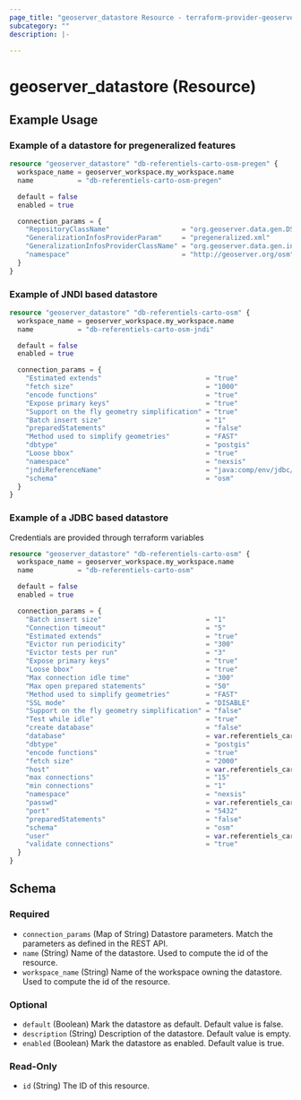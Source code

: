 ```yaml
---
page_title: "geoserver_datastore Resource - terraform-provider-geoserver"
subcategory: ""
description: |-
  
---
```


# geoserver_datastore (Resource)



## Example Usage

### Example of a datastore for pregeneralized features
```terraform
resource "geoserver_datastore" "db-referentiels-carto-osm-pregen" {
  workspace_name = geoserver_workspace.my_workspace.name
  name           = "db-referentiels-carto-osm-pregen"

  default = false
  enabled = true

  connection_params = {
    "RepositoryClassName"                  = "org.geoserver.data.gen.DSFinderRepository"
    "GeneralizationInfosProviderParam"     = "pregeneralized.xml"
    "GeneralizationInfosProviderClassName" = "org.geoserver.data.gen.info.GeneralizationInfosProviderImpl"
    "namespace"                            = "http://geoserver.org/osm"
  }
}
```

### Example of JNDI based datastore
```terraform
resource "geoserver_datastore" "db-referentiels-carto-osm" {
  workspace_name = geoserver_workspace.my_workspace.name
  name           = "db-referentiels-carto-osm-jndi"

  default = false
  enabled = true

  connection_params = {
    "Estimated extends"                          = "true"
    "fetch size"                                 = "1000"
    "encode functions"                           = "true"
    "Expose primary keys"                        = "true"
    "Support on the fly geometry simplification" = "true"
    "Batch insert size"                          = "1"
    "preparedStatements"                         = "false"
    "Method used to simplify geometries"         = "FAST"
    "dbtype"                                     = "postgis"
    "Loose bbox"                                 = "true"
    "namespace"                                  = "nexsis"
    "jndiReferenceName"                          = "java:comp/env/jdbc/referentiels"
    "schema"                                     = "osm"
  }
}
```

### Example of a JDBC based datastore

Credentials are provided through terraform variables
```terraform
resource "geoserver_datastore" "db-referentiels-carto-osm" {
  workspace_name = geoserver_workspace.my_workspace.name
  name           = "db-referentiels-carto-osm"

  default = false
  enabled = true

  connection_params = {
    "Batch insert size"                          = "1"
    "Connection timeout"                         = "5"
    "Estimated extends"                          = "true"
    "Evictor run periodicity"                    = "300"
    "Evictor tests per run"                      = "3"
    "Expose primary keys"                        = "true"
    "Loose bbox"                                 = "true"
    "Max connection idle time"                   = "300"
    "Max open prepared statements"               = "50"
    "Method used to simplify geometries"         = "FAST"
    "SSL mode"                                   = "DISABLE"
    "Support on the fly geometry simplification" = "false"
    "Test while idle"                            = "true"
    "create database"                            = "false"
    "database"                                   = var.referentiels_carto_db_config.DATABASE_NAME
    "dbtype"                                     = "postgis"
    "encode functions"                           = "true"
    "fetch size"                                 = "2000"
    "host"                                       = var.referentiels_carto_db_config.HOST
    "max connections"                            = "15"
    "min connections"                            = "1"
    "namespace"                                  = "nexsis"
    "passwd"                                     = var.referentiels_carto_db_config.PASSWORD
    "port"                                       = "5432"
    "preparedStatements"                         = "false"
    "schema"                                     = "osm"
    "user"                                       = var.referentiels_carto_db_config.ROLE
    "validate connections"                       = "true"
  }
}
```

<!-- schema generated by tfplugindocs -->
## Schema

### Required

- `connection_params` (Map of String) Datastore parameters. Match the parameters as defined in the REST API.
- `name` (String) Name of the datastore. Used to compute the id of the resource.
- `workspace_name` (String) Name of the workspace owning the datastore. Used to compute the id of the resource.

### Optional

- `default` (Boolean) Mark the datastore as default. Default value is false.
- `description` (String) Description of the datastore. Default value is empty.
- `enabled` (Boolean) Mark the datastore as enabled. Default value is true.

### Read-Only

- `id` (String) The ID of this resource.
